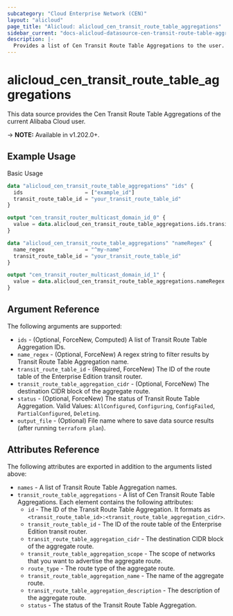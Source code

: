 ```yaml
---
subcategory: "Cloud Enterprise Network (CEN)"
layout: "alicloud"
page_title: "Alicloud: alicloud_cen_transit_route_table_aggregations"
sidebar_current: "docs-alicloud-datasource-cen-transit-route-table-aggregations"
description: |-
  Provides a list of Cen Transit Route Table Aggregations to the user.
---
```


# alicloud\_cen\_transit\_route\_table\_aggregations

This data source provides the Cen Transit Route Table Aggregations of the current Alibaba Cloud user.

-> **NOTE:** Available in v1.202.0+.

## Example Usage

Basic Usage

```terraform
data "alicloud_cen_transit_route_table_aggregations" "ids" {
  ids                    = ["example_id"]
  transit_route_table_id = "your_transit_route_table_id"
}

output "cen_transit_router_multicast_domain_id_0" {
  value = data.alicloud_cen_transit_route_table_aggregations.ids.transit_route_table_aggregations.0.id
}

data "alicloud_cen_transit_route_table_aggregations" "nameRegex" {
  name_regex             = "^my-name"
  transit_route_table_id = "your_transit_route_table_id"
}

output "cen_transit_router_multicast_domain_id_1" {
  value = data.alicloud_cen_transit_route_table_aggregations.nameRegex.transit_route_table_aggregations.0.id
}
```

## Argument Reference

The following arguments are supported:

* `ids` - (Optional, ForceNew, Computed)  A list of Transit Route Table Aggregation IDs.
* `name_regex` - (Optional, ForceNew) A regex string to filter results by Transit Route Table Aggregation name.
* `transit_route_table_id` - (Required, ForceNew) The ID of the route table of the Enterprise Edition transit router.
* `transit_route_table_aggregation_cidr` - (Optional, ForceNew) The destination CIDR block of the aggregate route.
* `status` - (Optional, ForceNew) The status of Transit Route Table Aggregation. Valid Values: `AllConfigured`, `Configuring`, `ConfigFailed`, `PartialConfigured`, `Deleting`.
* `output_file` - (Optional) File name where to save data source results (after running `terraform plan`).

## Attributes Reference

The following attributes are exported in addition to the arguments listed above:

* `names` - A list of Transit Route Table Aggregation names.
* `transit_route_table_aggregations` - A list of Cen Transit Route Table Aggregations. Each element contains the following attributes:
  * `id` - The ID of the Transit Route Table Aggregation. It formats as `<transit_route_table_id>:<transit_route_table_aggregation_cidr>`.
  * `transit_route_table_id` - The ID of the route table of the Enterprise Edition transit router.
  * `transit_route_table_aggregation_cidr` - The destination CIDR block of the aggregate route.
  * `transit_route_table_aggregation_scope` - The scope of networks that you want to advertise the aggregate route.
  * `route_type` - The route type of the aggregate route.
  * `transit_route_table_aggregation_name` - The name of the aggregate route.
  * `transit_route_table_aggregation_description` - The description of the aggregate route.
  * `status` - The status of the Transit Route Table Aggregation.
  